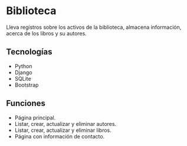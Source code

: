 # Biblioteca
Lleva registros sobre los activos de la biblioteca, almacena información, acerca de los libros y su autores.

## Tecnologías
- Python
- Django 
- SQLite
- Bootstrap

## Funciones
- Página principal.
- Listar, crear, actualizar y eliminar autores.
- Listar, crear, actualizar y eliminar libros.
- Página con información de contacto.